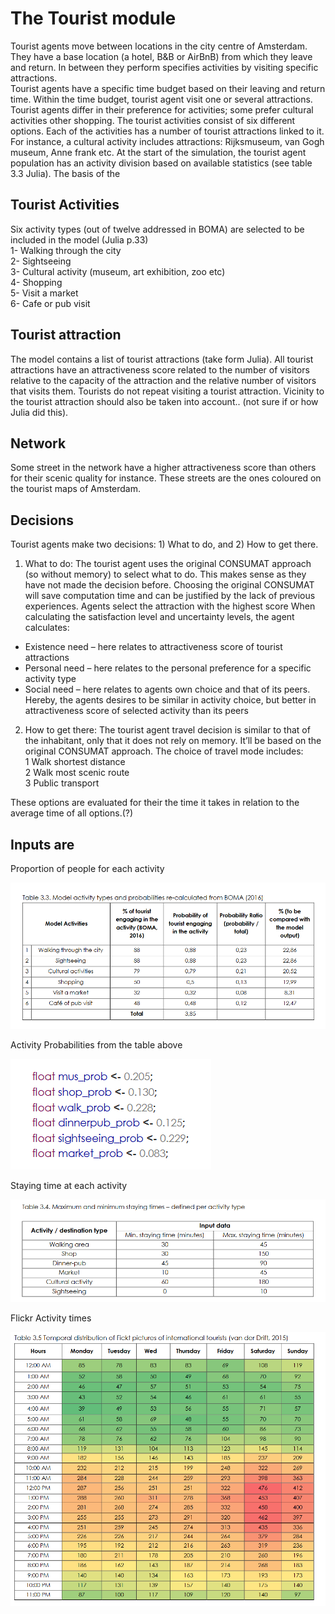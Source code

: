 # The Tourist module

Tourist agents move between locations in the city centre of Amsterdam. They have a base location (a hotel, B&B or AirBnB) from which they leave and return. In between they perform specifies activities by visiting specific attractions.  
Tourist agents have a specific time budget based on their leaving and return time. Within the time budget, tourist agent visit one or several attractions. Tourist agents differ in their preference for activities; some prefer cultural activities other shopping. The tourist activities consist of six different options. Each of the activities has a number of tourist attractions linked to it. For instance, a cultural activity includes attractions: Rijksmuseum, van Gogh museum, Anne frank etc. At the start of the simulation, the tourist agent population has an activity division based on available statistics (see table 3.3 Julia). 
The basis of the 

## Tourist Activities
Six activity types (out of twelve addressed in BOMA) are selected to be included in the model (Julia p.33) \
1-	Walking through the city \
2-	Sightseeing \
3-	Cultural activity (museum, art exhibition, zoo etc) \
4-	Shopping \
5-	Visit a market \
6-	Cafe or pub visit 

## Tourist attraction
The model contains a list of tourist attractions (take form Julia). All tourist attractions have an attractiveness score related to the number of visitors relative to the capacity of the attraction and the relative number of visitors that visits them. Tourists do not repeat visiting a tourist attraction. Vicinity to the tourist attraction should also be taken into account.. (not sure if or how Julia did this).

## Network
Some street in the network have a higher attractiveness score than others for their scenic quality for instance. These streets are the ones coloured on the tourist maps of Amsterdam.

## Decisions 

Tourist agents make two decisions: 1) What to do, and 2) How to get there.

1)	What to do:
The tourist agent uses the original CONSUMAT approach (so without memory) to select what to do. This makes sense as they have not made the decision before. Choosing the original CONSUMAT will save computation time and can be justified by the lack of previous experiences. Agents select the attraction with the highest score
When calculating the satisfaction level and uncertainty levels, the agent calculates:
-	Existence need – here relates to attractiveness score of tourist attractions
-	Personal need – here relates to the personal preference for a specific activity type
-	Social need – here relates to agents own choice and that of its peers. Hereby, the agents desires to be similar in activity choice, but better in attractiveness score of selected activity than its peers

2)	How to get there:
The tourist agent travel decision is similar to that of the inhabitant, only that it does not rely on memory. It’ll be based on the original CONSUMAT approach. The choice of travel mode includes: \
1	Walk shortest distance \
2	Walk most scenic route  \
3	Public transport 

These options are evaluated for their the time it takes in relation to the average time of all options.(?)



## Inputs are

Proportion of people for each activity

![Proportions](md_images/activityProportions.png)

Activity Probabilities from the table above

![Activity Probabilities](md_images/probabilitiesActivity.png)



Staying time at each activity

![Staying Time](md_images/stayTime.png)

Flickr Activity times

![Flickr](md_images/flickr.png)

